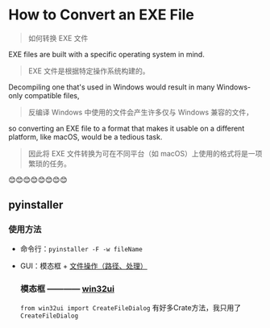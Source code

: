 # How to Convert an EXE File  

> 如何转换 EXE 文件

EXE files are built with a specific operating system in mind.
> 
> EXE 文件是根据特定操作系统构建的。

Decompiling one that's used in Windows would result in many Windows-only compatible files,
> 
> 反编译 Windows 中使用的文件会产生许多仅与 Windows 兼容的文件，

so converting an EXE file to a format that makes it usable on a different platform, like macOS, would be a tedious task.
> 
> 因此将 EXE 文件转换为可在不同平台（如 macOS）上使用的格式将是一项繁琐的任务。

😊😊😊😊😊😊😊😊
## pyinstaller 
### 使用方法
* 命令行：`pyinstaller -F -w fileName`
* GUI：模态框 + [文件操作（路径、处理）](A-按知识点分类/Python/File操作) 

  ### 模态框 ———— [win32ui](https://mhammond.github.io/pywin32/win32ui.html) 
  `from win32ui import CreateFileDialog`
  有好多Crate方法，我只用了`CreateFileDialog`
